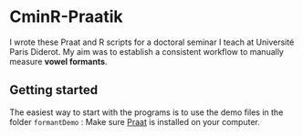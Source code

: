 # CminR-Praatik
I wrote these Praat and R scripts for a doctoral seminar I teach at Université Paris Diderot. My aim was to establish a consistent workflow to manually measure **vowel formants**.
## Getting started
The easiest way to start with the programs is to use the demo files in the folder `formantDemo` :
Make sure [Praat](http://www.fon.hum.uva.nl/praat/) is installed on your computer.

